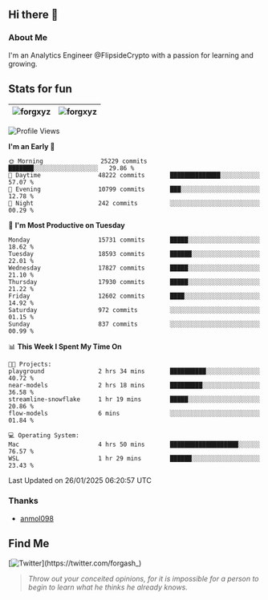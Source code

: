 ## Hi there 👋

### About Me

I'm an Analytics Engineer @FlipsideCrypto with a passion for learning and growing.
  
## Stats for fun

| <img align="center" src="https://github-readme-streak-stats.herokuapp.com/?user=forgxyz&theme=tokyonight" alt="forgxyz" /> | <img align="center" src="https://github-readme-stats.vercel.app/api?username=forgxyz&theme=tokyonight&show_icons=true" alt="forgxyz" /> |
| ------------- |------------- |


<!--START_SECTION:waka-->
![Profile Views](http://img.shields.io/badge/Profile%20Views-0-blue)

**I'm an Early 🐤** 

```text
🌞 Morning                25229 commits       ███████░░░░░░░░░░░░░░░░░░   29.86 % 
🌆 Daytime                48222 commits       ██████████████░░░░░░░░░░░   57.07 % 
🌃 Evening                10799 commits       ███░░░░░░░░░░░░░░░░░░░░░░   12.78 % 
🌙 Night                  242 commits         ░░░░░░░░░░░░░░░░░░░░░░░░░   00.29 % 
```
📅 **I'm Most Productive on Tuesday** 

```text
Monday                   15731 commits       █████░░░░░░░░░░░░░░░░░░░░   18.62 % 
Tuesday                  18593 commits       ██████░░░░░░░░░░░░░░░░░░░   22.01 % 
Wednesday                17827 commits       █████░░░░░░░░░░░░░░░░░░░░   21.10 % 
Thursday                 17930 commits       █████░░░░░░░░░░░░░░░░░░░░   21.22 % 
Friday                   12602 commits       ████░░░░░░░░░░░░░░░░░░░░░   14.92 % 
Saturday                 972 commits         ░░░░░░░░░░░░░░░░░░░░░░░░░   01.15 % 
Sunday                   837 commits         ░░░░░░░░░░░░░░░░░░░░░░░░░   00.99 % 
```


📊 **This Week I Spent My Time On** 

```text
🐱‍💻 Projects: 
playground               2 hrs 34 mins       ██████████░░░░░░░░░░░░░░░   40.72 % 
near-models              2 hrs 18 mins       █████████░░░░░░░░░░░░░░░░   36.58 % 
streamline-snowflake     1 hr 19 mins        █████░░░░░░░░░░░░░░░░░░░░   20.86 % 
flow-models              6 mins              ░░░░░░░░░░░░░░░░░░░░░░░░░   01.84 % 

💻 Operating System: 
Mac                      4 hrs 50 mins       ███████████████████░░░░░░   76.57 % 
WSL                      1 hr 29 mins        ██████░░░░░░░░░░░░░░░░░░░   23.43 % 
```


 Last Updated on 26/01/2025 06:20:57 UTC
<!--END_SECTION:waka-->

### Thanks
 - [anmol098](https://github.com/anmol098/waka-readme-stats/)
  
## Find Me
[![Twitter](https://img.shields.io/twitter/url/https/twitter.com/forgash_.svg?style=social&label=Follow%20%40forgash_)](https://twitter.com/forgash_)


> *Throw out your conceited opinions, for it is impossible for a person to begin to learn what he thinks he already knows.* 
